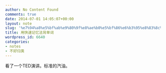 ```yaml
---
author: No Content Found
comments: true
date: 2014-07-01 14:05:07+00:00
layout: note
slug: '%e7%94%a8%e5%bf%ab%e9%80%9f%e8%ae%b0%e5%bf%86%e6%b3%95%e8%83%8c%e5%8d%95%e8%af%8d'
title: 用快速记忆法背单词
wordpress_id: 6640
categories:
- notes
- 不好归类
---
```


看了一个TED演讲。标准的汽油。
